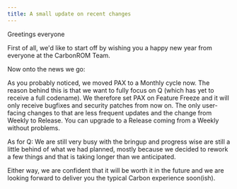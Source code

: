 ```yaml
---
title: A small update on recent changes
---
```


Greetings everyone

First of all, we'd like to start off by wishing you a happy new year from everyone at the CarbonROM Team.

Now onto the news we go:

As you probably noticed, we moved PAX to a Monthly cycle now. The reason behind this is that we want to fully focus on Q (which has yet to receive a full codename). We therefore set PAX on Feature Freeze and it will only receive bugfixes and security patches from now on. The only user-facing changes to that are less frequent updates and the change from Weekly to Release. You can upgrade to a Release coming from a Weekly without problems.

As for Q: We are still very busy with the bringup and progress wise are still a little behind of what we had planned, mostly  because we decided to rework a few things and that is taking longer than we anticipated.

Either way, we are confident that it will be worth it in the future and we are looking forward to deliver you the typical Carbon experience soon(ish).